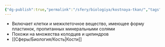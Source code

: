```yaml
---
{"dg-publish":true,"permalink":"/sfery/biologiya/kostnaya-tkan/","tags":["Анатомия"]}
---
```


- Включает клетки и межклеточное вещество, имеющее форму пластинок, пропитанных минеральными солями
- Похожи на множества колодцев и цилиндров
- [[Сферы/Биология/Кость\|Кости]]